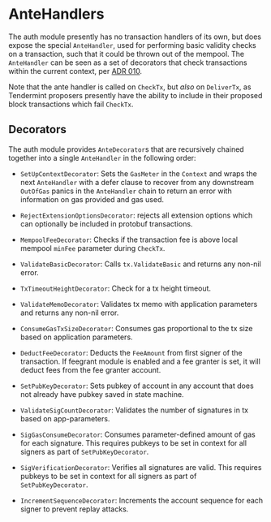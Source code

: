 <!--
order: 3
-->

# AnteHandlers

The auth module presently has no transaction handlers of its own, but does expose
the special `AnteHandler`, used for performing basic validity checks on a transaction,
such that it could be thrown out of the mempool.
The `AnteHandler` can be seen as a set of decorators that check transactions within the current context, per [ADR 010](https://github.com/cosmos/cosmos-sdk/blob/v0.43.0-alpha1/docs/architecture/adr-010-modular-antehandler.md).

Note that the ante handler is called on
`CheckTx`, but _also_ on `DeliverTx`, as Tendermint proposers presently have the ability
to include in their proposed block transactions which fail `CheckTx`.

## Decorators

The auth module provides `AnteDecorator`s that are recursively chained together into a single `AnteHandler` in the following order:

- `SetUpContextDecorator`: Sets the `GasMeter` in the `Context` and wraps the next `AnteHandler` with a defer clause to recover from any downstream `OutOfGas` panics in the `AnteHandler` chain to return an error with information on gas provided and gas used.

- `RejectExtensionOptionsDecorator`: rejects all extension options which can optionally be included in protobuf transactions.

- `MempoolFeeDecorator`: Checks if the transaction fee is above local mempool `minFee` parameter during `CheckTx`.

- `ValidateBasicDecorator`: Calls `tx.ValidateBasic` and returns any non-nil error.

- `TxTimeoutHeightDecorator`: Check for a tx height timeout.

- `ValidateMemoDecorator`: Validates tx memo with application parameters and returns any non-nil error.

- `ConsumeGasTxSizeDecorator`: Consumes gas proportional to the tx size based on application parameters.

- `DeductFeeDecorator`: Deducts the `FeeAmount` from first signer of the transaction. If feegrant module is enabled and a fee granter is set, it will deduct fees from the fee granter account.

- `SetPubKeyDecorator`: Sets pubkey of account in any account that does not already have pubkey saved in state machine.

- `ValidateSigCountDecorator`: Validates the number of signatures in tx based on app-parameters.

- `SigGasConsumeDecorator`: Consumes parameter-defined amount of gas for each signature. This requires pubkeys to be set in context for all signers as part of `SetPubKeyDecorator`.

- `SigVerificationDecorator`: Verifies all signatures are valid. This requires pubkeys to be set in context for all signers as part of `SetPubKeyDecorator`.

- `IncrementSequenceDecorator`: Increments the account sequence for each signer to prevent replay attacks.

